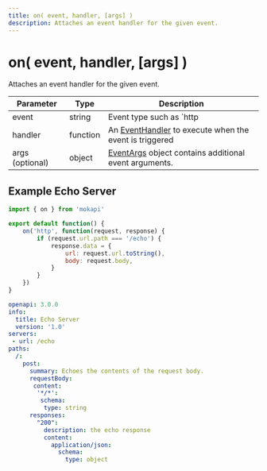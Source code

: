 ```yaml
---
title: on( event, handler, [args] )
description: Attaches an event handler for the given event.
---
```

# on( event, handler, [args] )

Attaches an event handler for the given event.

| Parameter        | Type     | Description                                                                                            |
|------------------|----------|--------------------------------------------------------------------------------------------------------|
| event            | string   | Event type such as `http                                                                               |
| handler          | function | An [EventHandler](/docs/javascript-api/mokapi/eventhandler.md) to execute when the event is triggered  |
| args (optional)  | object   | [EventArgs](/docs/javascript-api/mokapi/eventargs.md) object contains additional event arguments.      | 

## Example Echo Server

```javascript tab=echo.js
import { on } from 'mokapi'

export default function() {
    on('http', function(request, response) {
        if (request.url.path === '/echo') {
            response.data = {
                url: request.url.toString(),
                body: request.body,
            }
        }
    })
}
```

```yaml tab=echo.yaml
openapi: 3.0.0
info:
  title: Echo Server
  version: '1.0'
servers:
 - url: /echo
paths:
  /:
    post:
      summary: Echoes the contents of the request body.
      requestBody: 
       content: 
        '*/*':
         schema:
          type: string
      responses:
        "200":
          description: the echo response
          content:
            application/json:
              schema:
                type: object
```